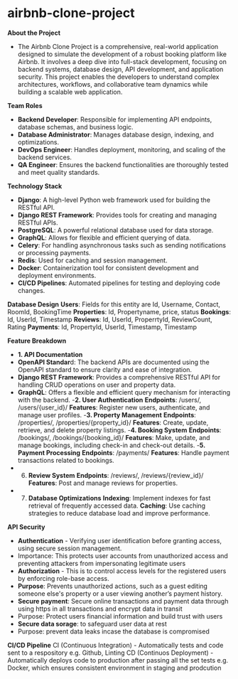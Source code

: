 # airbnb-clone-project
**About the Project**
- The Airbnb Clone Project is a comprehensive, real-world application designed to simulate the development of a robust booking platform like Airbnb. It involves a deep dive into full-stack development, focusing on backend systems, database design, API development, and application security. This project enables the developers to understand complex architectures, workflows, and collaborative team dynamics while building a scalable web application.

**Team Roles**
- **Backend Developer**: Responsible for implementing API endpoints, database schemas, and business logic.
- **Database Administrator**: Manages database design, indexing, and optimizations.
- **DevOps Engineer**: Handles deployment, monitoring, and scaling of the backend services.
- **QA Engineer**: Ensures the backend functionalities are thoroughly tested and meet quality standards.

**Technology Stack**
- **Django**: A high-level Python web framework used for building the RESTful API.
- **Django REST Framework**: Provides tools for creating and managing RESTful APIs.
- **PostgreSQL**: A powerful relational database used for data storage.
- **GraphQL**: Allows for flexible and efficient querying of data.
- **Celery**: For handling asynchronous tasks such as sending notifications or processing payments.
- **Redis**: Used for caching and session management.
- **Docker**: Containerization tool for consistent development and deployment environments.
- **CI/CD Pipelines**: Automated pipelines for testing and deploying code changes.

**Database Design**
**Users**: Fields for this entity are Id, Username, Contact, RoomId, BookingTime
**Properties**: Id, Propertyname, price, status
**Bookings**: Id, UserId, Timestamp
**Reviews**: Id, UserId, ProperrtyId, ReviewCount, Rating
**Payments**: Id, PropertyId, UserId, Timestamp, Timestamp

**Feature Breakdown**
- **1. API Documentation**
- **OpenAPI Standar**d: The backend APIs are documented using the OpenAPI standard to ensure clarity and ease of integration.
- **Django REST Framework**: Provides a comprehensive RESTful API for handling CRUD operations on user and property data.
- **GraphQL**: Offers a flexible and efficient query mechanism for interacting with the backend.
-**2. User Authentication**
**Endpoints**: /users/, /users/{user_id}/
**Features**: Register new users, authenticate, and manage user profiles.
-**3. Property Management**
**Endpoints**: /properties/, /properties/{property_id}/
**Features**: Create, update, retrieve, and delete property listings.
-**4. Booking System**
**Endpoints**: /bookings/, /bookings/{booking_id}/
**Features**: Make, update, and manage bookings, including check-in and check-out details.
-**5. Payment Processing**
**Endpoints**: /payments/
**Features**: Handle payment transactions related to bookings.
- 6. **Review System**
**Endpoints**: /reviews/, /reviews/{review_id}/
**Features**: Post and manage reviews for properties.
- 7. **Database Optimizations**
**Indexing**: Implement indexes for fast retrieval of frequently accessed data.
**Caching**: Use caching strategies to reduce database load and improve performance.

**API Security**
- **Authentication** - Verifying user identification before granting access, using secure session management. 
- Importance: This protects user accounts from unauthorized access and preventing attackers from impersonating legitimate users
- **Authorization** - This is to control access levels for the registered users by enforcing role-base access.
- **Purpose**: Prevents unauthorized actions, such as a guest editing someone else's property or a user viewing another’s payment history.
- **Secure payment**: Secure online transactions and payment data through using https in all transactions and encrypt data in transit
- Purpose: Protect users financial information and build trust with users
- **Secure  data sorage**: to safeguard user data at rest
- Purpose: prevent data leaks incase the database is compromised

**CI/CD Pipeline**
CI (Continuous Integration) - Automatically tests  and code sent to a respository e.g. Github, Linting
CD (Continuos Deployment) - Automatically deploys code to production after passing all the set tests e.g. Docker, which ensures consistent environment in staging and prodcution


